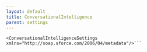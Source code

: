 ```yaml
---
layout: default
title: ConversationalIntelligence
parent: settings
---
```


```<?xml version="1.0" encoding="UTF-8"?>
<ConversationalIntelligenceSettings xmlns="http://soap.sforce.com/2006/04/metadata"/>```
